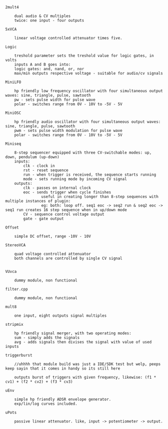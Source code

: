  	2mult4
		
		dual audio & CV multiples
		twice: one input - four outputs
		
	5xVCA
		
		linear voltage controlled attenuator times five.
	
	Logic
		
		treshold parameter sets the treshold value for logic gates, in volts
		inputs A and B goes into:
		logic gates: and, nand, or, nor
		max/min outputs respective voltage - suitable for audio/cv signals
		
	MiniLFO
		
		hp friendly low frequency oscillator with four simultaneous output waves: sine, triangle, pulse, sawtooth
		pw - sets pulse width for pulse wave
		polar - switches range from 0V - 10V to -5V - 5V
	
	MiniOSC

		hp friendly audio oscillator with four simultaneous output waves: sine, triangle, pulse, sawtooth
		pwm - sets pulse width modulation for pulse wave
		polar - switches range from 0V - 10V to -5V - 5V
	
	Miniseq
		
		8-step sequencer equipped with three CV-switchable modes: up, down, pendulum (up-down)
		inputs:
			clk - clock in
			rst - reset sequence
			run - when trigger is received, the sequence starts running
			mode - sets running mode by incoming CV signal		
		outputs:
			clk - passes on internal clock
			eoc - sends trigger when cycle finishes 
					useful in creating longer than 8-step sequences with multiple instances of plugin:
					eg: both: loop off. seq1 eoc -> seq2 run & seq2 eoc -> seq1 run creates 16 step sequence when in up/down mode
			CV - sequence control voltage output
			gate - gate output
		
	Offset
		
		simple DC offset, range -10V - 10V
	
	StereoVCA
	
		quad voltage controlled attenuator
		both channels are controlled by single CV signal

	
	VUvca
		
		dummy module, non functional
	
	filter.cpp 	

		dummy module, non functional
	
	mult8

		one input, eight outputs signal multiples
	
	stripmix

		hp friendly signal merger, with two operating modes:
		sum - simply adds the signals
		avg - adds signals then divises the signal with value of used inputs
	
	triggerburst

		//uhhhh that module build was just a IDE/SDK test but welp, peeps keep sayin that it comes in handy so its still here
		
		outputs burst of triggers with given frequency, likewise: (f1 * cv1) + (f2 * cv2) + (f3 * cv3)
		
	uEnv

		simple hp friendly ADSR envelope generator.
		exp/lin/log curves included.
	
	uPots
	
		passive linear attenuator. like, input -> potentiometer -> output.
	